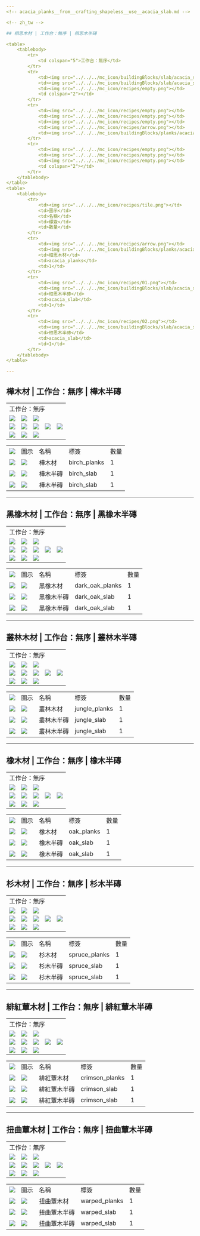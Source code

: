 ```yaml
---
<!-- acacia_planks__from__crafting_shapeless__use__acacia_slab.md -->

<!-- zh_tw -->

## 相思木材 | 工作台：無序 | 相思木半磚

<table>
	<tablebody>
		<tr>
			<td colspan="5">工作台：無序</td>
		</tr>
		<tr>
			<td><img src="../../../mc_icon/buildingBlocks/slab/acacia_slab.png"></td>
			<td><img src="../../../mc_icon/buildingBlocks/slab/acacia_slab.png"></td>
			<td><img src="../../../mc_icon/recipes/empty.png"></td>
			<td colspan="2"></td>
		</tr>
		<tr>
			<td><img src="../../../mc_icon/recipes/empty.png"></td>
			<td><img src="../../../mc_icon/recipes/empty.png"></td>
			<td><img src="../../../mc_icon/recipes/empty.png"></td>
			<td><img src="../../../mc_icon/recipes/arrow.png"></td>
			<td><img src="../../../mc_icon/buildingBlocks/planks/acacia_planks.png"></td>
		</tr>
		<tr>
			<td><img src="../../../mc_icon/recipes/empty.png"></td>
			<td><img src="../../../mc_icon/recipes/empty.png"></td>
			<td><img src="../../../mc_icon/recipes/empty.png"></td>
			<td colspan="2"></td>
		</tr>
	</tablebody>
</table>
<table>
	<tablebody>
		<tr>
			<td><img src="../../../mc_icon/recipes/tile.png"></td>
			<td>圖示</td>
			<td>名稱</td>
			<td>標簽</td>
			<td>數量</td>
		</tr>
		<tr>
			<td><img src="../../../mc_icon/recipes/arrow.png"></td>
			<td><img src="../../../mc_icon/buildingBlocks/planks/acacia_planks.png"></td>
			<td>相思木材</td>
			<td>acacia_planks</td>
			<td>1</td>
		</tr>
		<tr>
			<td><img src="../../../mc_icon/recipes/01.png"></td>
			<td><img src="../../../mc_icon/buildingBlocks/slab/acacia_slab.png"></td>
			<td>相思木半磚</td>
			<td>acacia_slab</td>
			<td>1</td>
		</tr>
		<tr>
			<td><img src="../../../mc_icon/recipes/02.png"></td>
			<td><img src="../../../mc_icon/buildingBlocks/slab/acacia_slab.png"></td>
			<td>相思木半磚</td>
			<td>acacia_slab</td>
			<td>1</td>
		</tr>
	</tablebody>
</table>

---
```

<!-- birch_planks__from__crafting_shapeless__use__birch_slab.md -->

<!-- zh_tw -->

## 樺木材 | 工作台：無序 | 樺木半磚

<table>
	<tablebody>
		<tr>
			<td colspan="5">工作台：無序</td>
		</tr>
		<tr>
			<td><img src="../../../mc_icon/buildingBlocks/slab/birch_slab.png"></td>
			<td><img src="../../../mc_icon/buildingBlocks/slab/birch_slab.png"></td>
			<td><img src="../../../mc_icon/recipes/empty.png"></td>
			<td colspan="2"></td>
		</tr>
		<tr>
			<td><img src="../../../mc_icon/recipes/empty.png"></td>
			<td><img src="../../../mc_icon/recipes/empty.png"></td>
			<td><img src="../../../mc_icon/recipes/empty.png"></td>
			<td><img src="../../../mc_icon/recipes/arrow.png"></td>
			<td><img src="../../../mc_icon/buildingBlocks/planks/birch_planks.png"></td>
		</tr>
		<tr>
			<td><img src="../../../mc_icon/recipes/empty.png"></td>
			<td><img src="../../../mc_icon/recipes/empty.png"></td>
			<td><img src="../../../mc_icon/recipes/empty.png"></td>
			<td colspan="2"></td>
		</tr>
	</tablebody>
</table>
<table>
	<tablebody>
		<tr>
			<td><img src="../../../mc_icon/recipes/tile.png"></td>
			<td>圖示</td>
			<td>名稱</td>
			<td>標簽</td>
			<td>數量</td>
		</tr>
		<tr>
			<td><img src="../../../mc_icon/recipes/arrow.png"></td>
			<td><img src="../../../mc_icon/buildingBlocks/planks/birch_planks.png"></td>
			<td>樺木材</td>
			<td>birch_planks</td>
			<td>1</td>
		</tr>
		<tr>
			<td><img src="../../../mc_icon/recipes/01.png"></td>
			<td><img src="../../../mc_icon/buildingBlocks/slab/birch_slab.png"></td>
			<td>樺木半磚</td>
			<td>birch_slab</td>
			<td>1</td>
		</tr>
		<tr>
			<td><img src="../../../mc_icon/recipes/02.png"></td>
			<td><img src="../../../mc_icon/buildingBlocks/slab/birch_slab.png"></td>
			<td>樺木半磚</td>
			<td>birch_slab</td>
			<td>1</td>
		</tr>
	</tablebody>
</table>

---
<!-- dark_oak_planks__from__crafting_shapeless__use__dark_oak_slab.md -->

<!-- zh_tw -->

## 黑橡木材 | 工作台：無序 | 黑橡木半磚

<table>
	<tablebody>
		<tr>
			<td colspan="5">工作台：無序</td>
		</tr>
		<tr>
			<td><img src="../../../mc_icon/buildingBlocks/slab/dark_oak_slab.png"></td>
			<td><img src="../../../mc_icon/buildingBlocks/slab/dark_oak_slab.png"></td>
			<td><img src="../../../mc_icon/recipes/empty.png"></td>
			<td colspan="2"></td>
		</tr>
		<tr>
			<td><img src="../../../mc_icon/recipes/empty.png"></td>
			<td><img src="../../../mc_icon/recipes/empty.png"></td>
			<td><img src="../../../mc_icon/recipes/empty.png"></td>
			<td><img src="../../../mc_icon/recipes/arrow.png"></td>
			<td><img src="../../../mc_icon/buildingBlocks/planks/dark_oak_planks.png"></td>
		</tr>
		<tr>
			<td><img src="../../../mc_icon/recipes/empty.png"></td>
			<td><img src="../../../mc_icon/recipes/empty.png"></td>
			<td><img src="../../../mc_icon/recipes/empty.png"></td>
			<td colspan="2"></td>
		</tr>
	</tablebody>
</table>
<table>
	<tablebody>
		<tr>
			<td><img src="../../../mc_icon/recipes/tile.png"></td>
			<td>圖示</td>
			<td>名稱</td>
			<td>標簽</td>
			<td>數量</td>
		</tr>
		<tr>
			<td><img src="../../../mc_icon/recipes/arrow.png"></td>
			<td><img src="../../../mc_icon/buildingBlocks/planks/dark_oak_planks.png"></td>
			<td>黑橡木材</td>
			<td>dark_oak_planks</td>
			<td>1</td>
		</tr>
		<tr>
			<td><img src="../../../mc_icon/recipes/01.png"></td>
			<td><img src="../../../mc_icon/buildingBlocks/slab/dark_oak_slab.png"></td>
			<td>黑橡木半磚</td>
			<td>dark_oak_slab</td>
			<td>1</td>
		</tr>
		<tr>
			<td><img src="../../../mc_icon/recipes/02.png"></td>
			<td><img src="../../../mc_icon/buildingBlocks/slab/dark_oak_slab.png"></td>
			<td>黑橡木半磚</td>
			<td>dark_oak_slab</td>
			<td>1</td>
		</tr>
	</tablebody>
</table>

---
<!-- jungle_planks__from__crafting_shapeless__use__jungle_slab.md -->

<!-- zh_tw -->

## 叢林木材 | 工作台：無序 | 叢林木半磚

<table>
	<tablebody>
		<tr>
			<td colspan="5">工作台：無序</td>
		</tr>
		<tr>
			<td><img src="../../../mc_icon/buildingBlocks/slab/jungle_slab.png"></td>
			<td><img src="../../../mc_icon/buildingBlocks/slab/jungle_slab.png"></td>
			<td><img src="../../../mc_icon/recipes/empty.png"></td>
			<td colspan="2"></td>
		</tr>
		<tr>
			<td><img src="../../../mc_icon/recipes/empty.png"></td>
			<td><img src="../../../mc_icon/recipes/empty.png"></td>
			<td><img src="../../../mc_icon/recipes/empty.png"></td>
			<td><img src="../../../mc_icon/recipes/arrow.png"></td>
			<td><img src="../../../mc_icon/buildingBlocks/planks/jungle_planks.png"></td>
		</tr>
		<tr>
			<td><img src="../../../mc_icon/recipes/empty.png"></td>
			<td><img src="../../../mc_icon/recipes/empty.png"></td>
			<td><img src="../../../mc_icon/recipes/empty.png"></td>
			<td colspan="2"></td>
		</tr>
	</tablebody>
</table>
<table>
	<tablebody>
		<tr>
			<td><img src="../../../mc_icon/recipes/tile.png"></td>
			<td>圖示</td>
			<td>名稱</td>
			<td>標簽</td>
			<td>數量</td>
		</tr>
		<tr>
			<td><img src="../../../mc_icon/recipes/arrow.png"></td>
			<td><img src="../../../mc_icon/buildingBlocks/planks/jungle_planks.png"></td>
			<td>叢林木材</td>
			<td>jungle_planks</td>
			<td>1</td>
		</tr>
		<tr>
			<td><img src="../../../mc_icon/recipes/01.png"></td>
			<td><img src="../../../mc_icon/buildingBlocks/slab/jungle_slab.png"></td>
			<td>叢林木半磚</td>
			<td>jungle_slab</td>
			<td>1</td>
		</tr>
		<tr>
			<td><img src="../../../mc_icon/recipes/02.png"></td>
			<td><img src="../../../mc_icon/buildingBlocks/slab/jungle_slab.png"></td>
			<td>叢林木半磚</td>
			<td>jungle_slab</td>
			<td>1</td>
		</tr>
	</tablebody>
</table>

---
<!-- oak_planks__from__crafting_shapeless__use__oak_slab.md -->

<!-- zh_tw -->

## 橡木材 | 工作台：無序 | 橡木半磚

<table>
	<tablebody>
		<tr>
			<td colspan="5">工作台：無序</td>
		</tr>
		<tr>
			<td><img src="../../../mc_icon/buildingBlocks/slab/oak_slab.png"></td>
			<td><img src="../../../mc_icon/buildingBlocks/slab/oak_slab.png"></td>
			<td><img src="../../../mc_icon/recipes/empty.png"></td>
			<td colspan="2"></td>
		</tr>
		<tr>
			<td><img src="../../../mc_icon/recipes/empty.png"></td>
			<td><img src="../../../mc_icon/recipes/empty.png"></td>
			<td><img src="../../../mc_icon/recipes/empty.png"></td>
			<td><img src="../../../mc_icon/recipes/arrow.png"></td>
			<td><img src="../../../mc_icon/buildingBlocks/planks/oak_planks.png"></td>
		</tr>
		<tr>
			<td><img src="../../../mc_icon/recipes/empty.png"></td>
			<td><img src="../../../mc_icon/recipes/empty.png"></td>
			<td><img src="../../../mc_icon/recipes/empty.png"></td>
			<td colspan="2"></td>
		</tr>
	</tablebody>
</table>
<table>
	<tablebody>
		<tr>
			<td><img src="../../../mc_icon/recipes/tile.png"></td>
			<td>圖示</td>
			<td>名稱</td>
			<td>標簽</td>
			<td>數量</td>
		</tr>
		<tr>
			<td><img src="../../../mc_icon/recipes/arrow.png"></td>
			<td><img src="../../../mc_icon/buildingBlocks/planks/oak_planks.png"></td>
			<td>橡木材</td>
			<td>oak_planks</td>
			<td>1</td>
		</tr>
		<tr>
			<td><img src="../../../mc_icon/recipes/01.png"></td>
			<td><img src="../../../mc_icon/buildingBlocks/slab/oak_slab.png"></td>
			<td>橡木半磚</td>
			<td>oak_slab</td>
			<td>1</td>
		</tr>
		<tr>
			<td><img src="../../../mc_icon/recipes/02.png"></td>
			<td><img src="../../../mc_icon/buildingBlocks/slab/oak_slab.png"></td>
			<td>橡木半磚</td>
			<td>oak_slab</td>
			<td>1</td>
		</tr>
	</tablebody>
</table>

---
<!-- spruce_planks__from__crafting_shapeless__use__spruce_slab.md -->

<!-- zh_tw -->

## 杉木材 | 工作台：無序 | 杉木半磚

<table>
	<tablebody>
		<tr>
			<td colspan="5">工作台：無序</td>
		</tr>
		<tr>
			<td><img src="../../../mc_icon/buildingBlocks/slab/spruce_slab.png"></td>
			<td><img src="../../../mc_icon/buildingBlocks/slab/spruce_slab.png"></td>
			<td><img src="../../../mc_icon/recipes/empty.png"></td>
			<td colspan="2"></td>
		</tr>
		<tr>
			<td><img src="../../../mc_icon/recipes/empty.png"></td>
			<td><img src="../../../mc_icon/recipes/empty.png"></td>
			<td><img src="../../../mc_icon/recipes/empty.png"></td>
			<td><img src="../../../mc_icon/recipes/arrow.png"></td>
			<td><img src="../../../mc_icon/buildingBlocks/planks/spruce_planks.png"></td>
		</tr>
		<tr>
			<td><img src="../../../mc_icon/recipes/empty.png"></td>
			<td><img src="../../../mc_icon/recipes/empty.png"></td>
			<td><img src="../../../mc_icon/recipes/empty.png"></td>
			<td colspan="2"></td>
		</tr>
	</tablebody>
</table>
<table>
	<tablebody>
		<tr>
			<td><img src="../../../mc_icon/recipes/tile.png"></td>
			<td>圖示</td>
			<td>名稱</td>
			<td>標簽</td>
			<td>數量</td>
		</tr>
		<tr>
			<td><img src="../../../mc_icon/recipes/arrow.png"></td>
			<td><img src="../../../mc_icon/buildingBlocks/planks/spruce_planks.png"></td>
			<td>杉木材</td>
			<td>spruce_planks</td>
			<td>1</td>
		</tr>
		<tr>
			<td><img src="../../../mc_icon/recipes/01.png"></td>
			<td><img src="../../../mc_icon/buildingBlocks/slab/spruce_slab.png"></td>
			<td>杉木半磚</td>
			<td>spruce_slab</td>
			<td>1</td>
		</tr>
		<tr>
			<td><img src="../../../mc_icon/recipes/02.png"></td>
			<td><img src="../../../mc_icon/buildingBlocks/slab/spruce_slab.png"></td>
			<td>杉木半磚</td>
			<td>spruce_slab</td>
			<td>1</td>
		</tr>
	</tablebody>
</table>

---
<!-- crimson_planks__from__crafting_shapeless__use__crimson_slab.md -->

<!-- zh_tw -->

## 緋紅蕈木材 | 工作台：無序 | 緋紅蕈木半磚

<table>
	<tablebody>
		<tr>
			<td colspan="5">工作台：無序</td>
		</tr>
		<tr>
			<td><img src="../../../mc_icon/buildingBlocks/slab/crimson_slab.png"></td>
			<td><img src="../../../mc_icon/buildingBlocks/slab/crimson_slab.png"></td>
			<td><img src="../../../mc_icon/recipes/empty.png"></td>
			<td colspan="2"></td>
		</tr>
		<tr>
			<td><img src="../../../mc_icon/recipes/empty.png"></td>
			<td><img src="../../../mc_icon/recipes/empty.png"></td>
			<td><img src="../../../mc_icon/recipes/empty.png"></td>
			<td><img src="../../../mc_icon/recipes/arrow.png"></td>
			<td><img src="../../../mc_icon/buildingBlocks/planks/crimson_planks.png"></td>
		</tr>
		<tr>
			<td><img src="../../../mc_icon/recipes/empty.png"></td>
			<td><img src="../../../mc_icon/recipes/empty.png"></td>
			<td><img src="../../../mc_icon/recipes/empty.png"></td>
			<td colspan="2"></td>
		</tr>
	</tablebody>
</table>
<table>
	<tablebody>
		<tr>
			<td><img src="../../../mc_icon/recipes/tile.png"></td>
			<td>圖示</td>
			<td>名稱</td>
			<td>標簽</td>
			<td>數量</td>
		</tr>
		<tr>
			<td><img src="../../../mc_icon/recipes/arrow.png"></td>
			<td><img src="../../../mc_icon/buildingBlocks/planks/crimson_planks.png"></td>
			<td>緋紅蕈木材</td>
			<td>crimson_planks</td>
			<td>1</td>
		</tr>
		<tr>
			<td><img src="../../../mc_icon/recipes/01.png"></td>
			<td><img src="../../../mc_icon/buildingBlocks/slab/crimson_slab.png"></td>
			<td>緋紅蕈木半磚</td>
			<td>crimson_slab</td>
			<td>1</td>
		</tr>
		<tr>
			<td><img src="../../../mc_icon/recipes/02.png"></td>
			<td><img src="../../../mc_icon/buildingBlocks/slab/crimson_slab.png"></td>
			<td>緋紅蕈木半磚</td>
			<td>crimson_slab</td>
			<td>1</td>
		</tr>
	</tablebody>
</table>

---
<!-- warped_planks__from__crafting_shapeless__use__warped_slab.md -->

<!-- zh_tw -->

## 扭曲蕈木材 | 工作台：無序 | 扭曲蕈木半磚

<table>
	<tablebody>
		<tr>
			<td colspan="5">工作台：無序</td>
		</tr>
		<tr>
			<td><img src="../../../mc_icon/buildingBlocks/slab/warped_slab.png"></td>
			<td><img src="../../../mc_icon/buildingBlocks/slab/warped_slab.png"></td>
			<td><img src="../../../mc_icon/recipes/empty.png"></td>
			<td colspan="2"></td>
		</tr>
		<tr>
			<td><img src="../../../mc_icon/recipes/empty.png"></td>
			<td><img src="../../../mc_icon/recipes/empty.png"></td>
			<td><img src="../../../mc_icon/recipes/empty.png"></td>
			<td><img src="../../../mc_icon/recipes/arrow.png"></td>
			<td><img src="../../../mc_icon/buildingBlocks/planks/warped_planks.png"></td>
		</tr>
		<tr>
			<td><img src="../../../mc_icon/recipes/empty.png"></td>
			<td><img src="../../../mc_icon/recipes/empty.png"></td>
			<td><img src="../../../mc_icon/recipes/empty.png"></td>
			<td colspan="2"></td>
		</tr>
	</tablebody>
</table>
<table>
	<tablebody>
		<tr>
			<td><img src="../../../mc_icon/recipes/tile.png"></td>
			<td>圖示</td>
			<td>名稱</td>
			<td>標簽</td>
			<td>數量</td>
		</tr>
		<tr>
			<td><img src="../../../mc_icon/recipes/arrow.png"></td>
			<td><img src="../../../mc_icon/buildingBlocks/planks/warped_planks.png"></td>
			<td>扭曲蕈木材</td>
			<td>warped_planks</td>
			<td>1</td>
		</tr>
		<tr>
			<td><img src="../../../mc_icon/recipes/01.png"></td>
			<td><img src="../../../mc_icon/buildingBlocks/slab/warped_slab.png"></td>
			<td>扭曲蕈木半磚</td>
			<td>warped_slab</td>
			<td>1</td>
		</tr>
		<tr>
			<td><img src="../../../mc_icon/recipes/02.png"></td>
			<td><img src="../../../mc_icon/buildingBlocks/slab/warped_slab.png"></td>
			<td>扭曲蕈木半磚</td>
			<td>warped_slab</td>
			<td>1</td>
		</tr>
	</tablebody>
</table>

